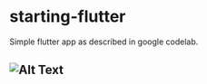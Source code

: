 # starting-flutter
Simple flutter app as described in google codelab.

 ![Alt Text](https://media.giphy.com/media/2lcI3ANu09pwpI9XWc/giphy.gif)
 ---
